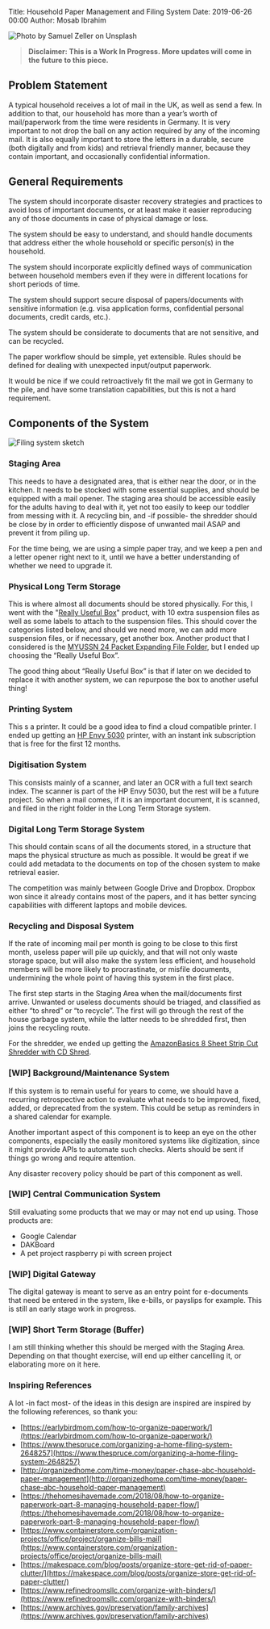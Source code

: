 Title: Household Paper Management and Filing System
Date: 2019-06-26 00:00
Author: Mosab Ibrahim

![Photo by Samuel Zeller on Unsplash]({attach}/images/filing-system.jpg)

> **Disclaimer: This is a Work In Progress. More updates will come in the future
> to this piece.**

## Problem Statement

A typical household receives a lot of mail in the UK, as well as send a few. In
addition to that, our household has more than a year’s worth of mail/paperwork
from the time were residents in Germany. It is very important to not drop the
ball on any action required by any of the incoming mail. It is also equally
important to store the letters in a durable, secure (both digitally and from
kids) and retrieval friendly manner, because they contain important, and
occasionally confidential information.

## General Requirements

The system should incorporate disaster recovery strategies and practices to
avoid loss of important documents, or at least make it easier reproducing any of
those documents in case of physical damage or loss.

The system should be easy to understand, and should handle documents that
address either the whole household or specific person(s) in the household.

The system should incorporate explicitly defined ways of communication between
household members even if they were in different locations for short periods of
time.

The system should support secure disposal of papers/documents with sensitive
information (e.g. visa application forms, confidential personal documents,
credit cards, etc.).

The system should be considerate to documents that are not sensitive, and can be
recycled.

The paper workflow should be simple, yet extensible. Rules should be defined for
dealing with unexpected input/output paperwork.

It would be nice if we could retroactively fit the mail we got in Germany to the
pile, and have some translation capabilities, but this is not a hard
requirement.

## Components of the System

![Filing system sketch]({attach}/images/filing-system-sketch.png)

### Staging Area

This needs to have a designated area, that is either near the door, or in the
kitchen. It needs to be stocked with some essential supplies, and should be
equipped with a mail opener. The staging area should be accessible easily for
the adults having to deal with it, yet not too easily to keep our toddler from
messing with it. A recycling bin, and -if possible- the shredder should be close
by in order to efficiently dispose of unwanted mail ASAP and prevent it from
piling up.

For the time being, we are using a simple paper tray, and we keep a pen and a
letter opener right next to it, until we have a better understanding of whether
we need to upgrade it.

### Physical Long Term Storage

This is where almost all documents should be stored physically. For this, I went
with the "[Really Useful
Box](https://www.amazon.co.uk/Really-Useful-Box-24C-10SFCB/dp/B0146PSKZQ/ref=sr_1_9?crid=20JPA1DXEL8FE&keywords=filing+cabinet&qid=1554633129&s=gateway&sprefix=filing+ca%2Caps%2C143&sr=8-9)"
product, with 10 extra suspension files as well as some labels to attach to the
suspension files. This should cover the categories listed below, and should we
need more, we can add more suspension files, or if necessary, get another box.
Another product that I considered is the [MYUSSN 24 Packet Expanding File
Folder](https://www.amazon.co.uk/MYEUSSN-Expanding-Business-Document-Accordion/dp/B078MLY1FG/ref=sr_1_10?crid=20JPA1DXEL8FE&keywords=filing+cabinet&qid=1554633129&s=gateway&sprefix=filing+ca%2Caps%2C143&sr=8-10),
but I ended up choosing the “Really Useful Box”.


The good thing about “Really Useful Box” is that if later on we decided to
replace it with another system, we can repurpose the box to another useful
thing!

### Printing System

This s a printer. It could be a good idea to find a cloud compatible printer. I
ended up getting an [HP Envy
5030](https://www.amazon.co.uk/gp/product/B074PMB9C9/) printer, with an instant
ink subscription that is free for the first 12 months.

### Digitisation System

This consists mainly of a scanner, and later an OCR with a full text search
index. The scanner is part of the HP Envy 5030, but the rest will be a future
project. So when a mail comes, if it is an important document, it is scanned,
and filed in the right folder in the Long Term Storage system.

### Digital Long Term Storage System

This should contain scans of all the documents stored, in a structure that maps
the physical structure as much as possible. It would be great if we could add
metadata to the documents on top of the chosen system to make retrieval easier.

The competition was mainly between Google Drive and Dropbox. Dropbox won since
it already contains most of the papers, and it has better syncing capabilities
with different laptops and mobile devices.

### Recycling and Disposal System

If the rate of incoming mail per month is going to be close to this first month,
useless paper will pile up quickly, and that will not only waste storage space,
but will also make the system less efficient, and household members will be more
likely to procrastinate, or misfile documents, undermining the whole point of
having this system in the first place.

The first step starts in the Staging Area when the mail/documents first arrive.
Unwanted or useless documents should be triaged, and classified as either “to
shred” or “to recycle”. The first will go through the rest of the house garbage
system, while the latter needs to be shredded first, then joins the recycling
route.

For the shredder, we ended up getting the [AmazonBasics 8 Sheet Strip Cut
Shredder with CD
Shred](https://www.amazon.co.uk/AmazonBasics-Sheet-Strip-Shredder-Shred/dp/B01E3R7GWA/ref=sr_1_3?keywords=shredder&qid=1555953188&s=gateway&sr=8-3).

### [WIP] Background/Maintenance System

If this system is to remain useful for years to come, we should have a recurring
retrospective action to evaluate what needs to be improved, fixed, added, or
deprecated from the system. This could be setup as reminders in a shared
calendar for example.

Another important aspect of this component is to keep an eye on the other
components, especially the easily monitored systems like digitization, since it
might provide APIs to automate such checks. Alerts should be sent if things go
wrong and require attention.

Any disaster recovery policy should be part of this component as well.

### [WIP] Central Communication System

Still evaluating some products that we may or may not end up using. Those
products are:

* Google Calendar
* DAKBoard
* A pet project raspberry pi with screen project

### [WIP] Digital Gateway

The digital gateway is meant to serve as an entry point for e-documents that
need be entered in the system, like e-bills, or payslips for example. This is
still an early stage work in progress.

### [WIP] Short Term Storage (Buffer)

I am still thinking whether this should be merged with the Staging Area.
Depending on that thought exercise, will end up either cancelling it, or
elaborating more on it here.

### Inspiring References

A lot -in fact most- of the ideas in this design are inspired are inspired by
the following references, so thank you:

* [https://earlybirdmom.com/how-to-organize-paperwork/](https://earlybirdmom.com/how-to-organize-paperwork/)
* [https://www.thespruce.com/organizing-a-home-filing-system-2648257](https://www.thespruce.com/organizing-a-home-filing-system-2648257)
* [http://organizedhome.com/time-money/paper-chase-abc-household-paper-management](http://organizedhome.com/time-money/paper-chase-abc-household-paper-management)
* [https://thehomesihavemade.com/2018/08/how-to-organize-paperwork-part-8-managing-household-paper-flow/](https://thehomesihavemade.com/2018/08/how-to-organize-paperwork-part-8-managing-household-paper-flow/)
* [https://www.containerstore.com/organization-projects/office/project/organize-bills-mail](https://www.containerstore.com/organization-projects/office/project/organize-bills-mail)
* [https://makespace.com/blog/posts/organize-store-get-rid-of-paper-clutter/](https://makespace.com/blog/posts/organize-store-get-rid-of-paper-clutter/)
* [https://www.refinedroomsllc.com/organize-with-binders/](https://www.refinedroomsllc.com/organize-with-binders/)
* [https://www.archives.gov/preservation/family-archives](https://www.archives.gov/preservation/family-archives)
